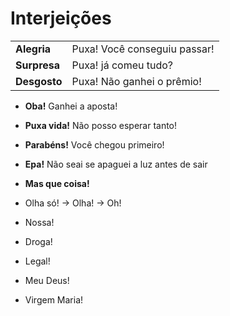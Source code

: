 # Interjeições

|||
| -- | -- |
| **Alegria**  | Puxa! Você conseguiu passar! |
| **Surpresa** | Puxa! já comeu tudo? |
| **Desgosto** | Puxa! Não ganhei o prêmio! |

* **Oba!** Ganhei a aposta!
* **Puxa vida!** Não posso esperar tanto!
* **Parabéns!** Você chegou primeiro!
* **Epa!** Não seai se apaguei a luz antes de sair
* **Mas que coisa!**

* Olha só! -> Olha! -> Oh!
* Nossa!
* Droga!
* Legal!
* Meu Deus!
* Virgem Maria!
